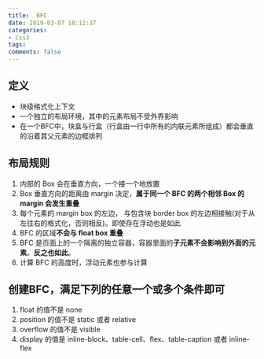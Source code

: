 ```yaml
---
title:  BFC
date: 2019-03-07 18:12:37
categories:
- Css3
tags:
comments: false
---
```


## 定义

- 块级格式化上下文
- 一个独立的布局环境，其中的元素布局不受外界影响
- 在一个BFC中，块盒与行盒（行盒由一行中所有的内联元素所组成）都会垂直的沿着其父元素的边框排列

<!-- more -->

## 布局规则

1. 内部的 Box 会在垂直方向，一个接一个地放置
2. Box 垂直方向的距离由 margin 决定，**属于同一个 BFC 的两个相邻 Box 的 margin 会发生重叠**
3. 每个元素的 margin box 的左边， 与包含块 border box 的左边相接触(对于从左往右的格式化，否则相反)。即使存在浮动也是如此
4. BFC 的区域**不会与 float box 重叠**
5. BFC 是页面上的一个隔离的独立容器，容器里面的**子元素不会影响到外面的元素**。**反之也如此**。
6. 计算 BFC 的高度时，浮动元素也参与计算



## 创建BFC，满足下列的任意一个或多个条件即可

1. float 的值不是 none
2. position 的值不是 static 或者 relative
3. overflow 的值不是 visible
4. display 的值是 inline-block、table-cell、flex、table-caption 或者 inline-flex